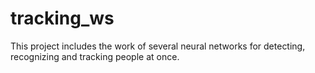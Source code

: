 # tracking_ws
This project includes the work of several neural networks for detecting, recognizing and tracking people at once.
